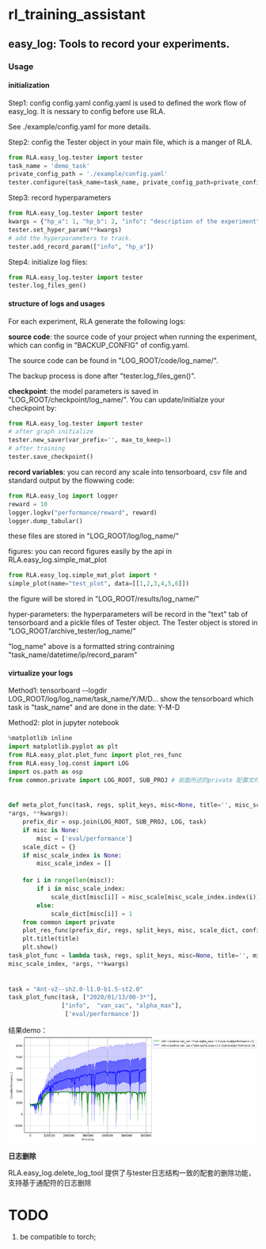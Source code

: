 # rl_training_assistant
## easy_log: Tools to record your experiments.
### Usage

#### initialization
Step1: config config.yaml
config.yaml is used to defined the work flow of easy_log. It is nessary to config before use RLA.

See ./example/config.yaml for more details.

Step2: config the Tester object in your main file, which is a manger of RLA.

```python
from RLA.easy_log.tester import tester
task_name = 'demo_task'
private_config_path = './example/config.yaml'
tester.configure(task_name=task_name, private_config_path=private_config_path)
```

Step3: record hyperparameters

```python
from RLA.easy_log.tester import tester
kwargs = {"hp_a": 1, "hp_b": 2, "info": "description of the experiment"}
tester.set_hyper_param(**kwargs)
# add the hyperparameters to track.
tester.add_record_param(["info", "hp_a"])
```

Step4: initialize log files:

```python
from RLA.easy_log.tester import tester
tester.log_files_gen()

```

#### structure of logs and usages
For each experiment, RLA generate the following logs:


**source code**: the source code of your project when running the experiment, which can config in "BACKUP_CONFIG" of config.yaml. 

The source code can be found in "LOG_ROOT/code/log_name/".

The backup process is done after "tester.log_files_gen()".


**checkpoint**: the model parameters is saved in "LOG_ROOT/checkpoint/log_name/". You can update/initialze your checkpoint by:

```python
from RLA.easy_log.tester import tester
# after graph initialize
tester.new_saver(var_prefix='', max_to_keep=1)
# after training
tester.save_checkpoint()
```

**record variables**: you can record any scale into tensorboard, csv file and standard output by the flowwing code:

```python
from RLA.easy_log import logger
reward = 10
logger.logkv("performance/reward", reward)
logger.dump_tabular()
```

these files are stored in "LOG_ROOT/log/log_name/"

figures: you can record figures easily by the api in RLA.easy_log.simple_mat_plot

```python
from RLA.easy_log.simple_mat_plot import *
simple_plot(name="test_plot", data=[[1,2,3,4,5,6]])
```
the figure will be stored in "LOG_ROOT/results/log_name/"

hyper-parameters: the hyperparameters will be record in the "text" tab of tensorboard and a pickle files of Tester object.
The Tester object is stored in "LOG_ROOT/archive_tester/log_name/"

"log_name" above is a formatted string contraining "task_name/datetime/ip/record_param"

#### virtualize your logs


Method1: tensorboard --logdir LOG_ROOT/log/log_name/task_name/Y/M/D... show the tensorboard which task is "task_name" and are done in the date: Y-M-D    


Method2: plot in jupyter notebook

```python
%matplotlib inline
import matplotlib.pyplot as plt
from RLA.easy_plot.plot_func import plot_res_func
from RLA.easy_log.const import LOG
import os.path as osp
from common.private import LOG_ROOT, SUB_PROJ # 前面所述的private 配置文件


def meta_plot_func(task, regs, split_keys, misc=None, title='', misc_scale=None, misc_scale_index=None, 
*args, **kwargs):
    prefix_dir = osp.join(LOG_ROOT, SUB_PROJ, LOG, task)
    if misc is None:
        misc = ['eval/performance']
    scale_dict = {}        
    if misc_scale_index is None:
        misc_scale_index = []
                          
    for i in range(len(misc)):
        if i in misc_scale_index:
            scale_dict[misc[i]] = misc_scale[misc_scale_index.index(i)]
        else:
            scale_dict[misc[i]] = 1
    from common import private
    plot_res_func(prefix_dir, regs, split_keys, misc, scale_dict, config=private)
    plt.title(title)
    plt.show()
task_plot_func = lambda task, regs, split_keys, misc=None, title='', misc_scale=None, misc_scale_index=None: meta_plot_func(task, regs, split_keys, misc, title, misc_scale, 
misc_scale_index, *args, **kwargs)


task = "Ant-v2--sh2.0-l1.0-b1.5-st2.0"
task_plot_func(task, ["2020/01/13/00-3*"], 
               ["info",  "van_sac", "alpha_max"], 
                ['eval/performance'])
```

结果demo：
![](./resource/sample-plot.png)
    
**日志删除**

RLA.easy_log.delete_log_tool 提供了与tester日志结构一致的配套的删除功能，支持基于通配符的日志删除


# TODO
1. be compatible to torch;  